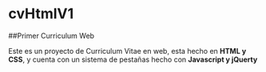 # cvHtmlV1

##Primer Curriculum Web

Este es un proyecto de Curriculum Vitae en web, esta hecho en **HTML y CSS**, y cuenta con un sistema de pestañas hecho con **Javascript y jQuerty**
